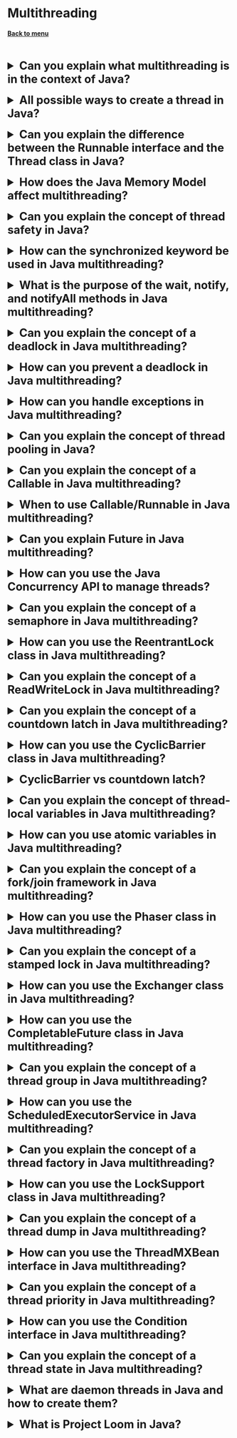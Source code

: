 <h1>Multithreading</h1> 
<h4> 

[Back to menu](../Menu.md)

</h4>

[//]: # (Can you explain what multithreading is in the context of Java?)
<br>
<details>
    <summary style="font-size: 25px;">
        <b>
            Can you explain what multithreading is in the context of Java?
        </b>
    </summary>
<br>

Multithreading is a feature of Java that allows multiple sequences of code
(threads) to be run concurrently within a single program.
This can improve the performance of complex applications,
especially on systems with multiple processors or cores.

A thread in Java is like a lightweight subprocess.
Each thread has its own call stack,
but shares the same memory space and resources
(like open files and network connections)
with other threads in the same process.
This shared access to resources is one of the reasons
why multithreading programming can be more complex,
as it requires careful synchronization to avoid issues like race conditions.

You can create a new thread by extending the Thread class
and overriding its run() method,
or by implementing the Runnable interface
and passing an instance to a new Thread.

    Runnable runnable = new Runnable() {
      public void run() {
        // Code to run in new thread
      }
    };
    
    Thread thread = new Thread(runnable);
    thread.start(); // Starts the new thread

</details>
<br>

[//]: # (All possible ways to create a thread in Java?)
<details>
    <summary style="font-size: 25px;">
        <b>
            All possible ways to create a thread in Java?
        </b>
    </summary>
<br>

In Java, there are two main ways to create a thread:

- **By extending the Thread class:**
  You can create a new class that extends the Thread class,
  and then override the run() method to include the code
  that should be executed in the thread.

        class MyThread extends Thread {
          public void run() {
            // Code to execute in new thread
          }
        }
        
        // To start the thread:
        MyThread myThread = new MyThread();
        myThread.start();

- By implementing **the Runnable interface:**
  You can create a class that implements the Runnable interface,
  and then pass an instance of that class to a new Thread.

        class MyRunnable implements Runnable {
          public void run() {
            // Code to execute in new thread
          }
        }
        
        // To start the thread:
        Thread thread = new Thread(new MyRunnable());
        thread.start();

The Runnable interface is often preferred over
extending Thread because it allows your class to extend another class

- Java also provides the java.util.concurrent package,
  which includes the Executor framework

        ExecutorService executor = Executors.newFixedThreadPool(10);
        executor.execute(new MyRunnable());

</details>
<br>

[//]: # (Can you explain the difference between 
        the Runnable interface and the Thread class in Java?)

<details>
    <summary style="font-size: 25px;">
        <b>
            Can you explain the difference between 
            the Runnable interface and the Thread class in Java?
        </b>
    </summary>
<br>

**Inheritance:** extend Thread / implements Runnable

**Runnable** run can be run:

* in a new thread //new Thread(runnable).start();
* in a thread pool //executor.submit(runnable);
* in the current thread //runnable.run();

**Thread**

* Run the task in a new thread
* Can't run the task in a thread pool
* Can't run the task in a different thread

In general, implementing Runnable is more flexible
and is usually preferred over extending Thread.

</details>
<br>

[//]: # (How does the Java Memory Model affect multithreading?)

<details>
    <summary style="font-size: 25px;">
        <b>
            How does the Java Memory Model affect multithreading?
        </b>
    </summary>
<br>

Here are some key aspects of the JMM that affect multithreading:

* **Visibility**

Problem: One of the main challenges in multithreading
is ensuring that when one thread modifies a shared variable,
other threads can see the changes.

Solution: The volatile keyword can be used to ensure
that changes to a variable are immediately written
to the main memory, and that any read of the variable
will fetch the latest value from the main memory.

* **Atomicity:**

Problem: Operations that seem to be single,
indivisible operations can actually be composed of multiple steps.

Solution: For compound operations (like incrementing a value),
synchronization mechanisms such as synchronized blocks
or Atomic classes can be used to ensure atomicity.

* **Reordering and Happens before:**

Problem: The JMM allows the reordering of some operations
when multiple threads are involved, as other threads may
see operations happening in a different order.

Solution: The JMM provides the volatile keyword
and synchronized blocks to enforce a specific
order of operations across threads.

Before compilation:

    int x = 1;
    int y = 2;
    int a = x;
    int b = y;

After compilation:

    int y = 2;
    int x = 1;
    int b = y;
    int a = x;

</details>
<br>

[//]: # (Can you explain the concept of thread safety in Java?)

<details>
    <summary style="font-size: 25px;">
        <b>
            Can you explain the concept of thread safety in Java?
        </b>
    </summary>
<br>

Here are some strategies to achieve thread safety in Java:

- **Immutability:** Immutable objects are by definition thread-safe,
  as their state cannot change after construction.

- **Synchronization:** Java provides several synchronization mechanisms,
  including synchronized methods, synchronized blocks, volatile variables,
  and classes in the java.util.concurrent package,
  such as ReentrantLock and Semaphore.

These tools can be used to control access to shared data in a way
that ensures only one thread at a time can access the data
or a particular section of code.

- **Atomic operations:** The Java Memory Model guarantees atomicity
  for most variable reads and writes

</details>
<br>

[//]: # (How can the synchronized keyword be used in Java multithreading?)

<details>
    <summary style="font-size: 25px;">
        <b>
            How can the synchronized keyword be used in Java multithreading?
        </b>
    </summary>
<br>

The synchronized keyword in Java is used to create
a critical section where only one thread can execute at a time.

It's one of the key tools for achieving thread safety in a multi-threaded
environment, as it can prevent race conditions by ensuring
that multiple threads do not concurrently modify shared mutable data.

- **Synchronized Methods:** If another thread already holds the lock,
  the thread will block until the lock is released.

- **Synchronized Blocks:** protect only part of a method

- **Synchronized Static Methods** same as object methods

</details>
<br>


[//]: # (What is the purpose of the wait, notify, and notifyAll
        methods in Java multithreading?)

<details>
    <summary style="font-size: 25px;">
        <b>
            What is the purpose of the wait, notify, and notifyAll
            methods in Java multithreading?
        </b>
    </summary>
<br>

The wait(), notify(), and notifyAll() allow
threads to communicate about the lock status of a resource.

- wait(): tells the current thread go to sleep until
  some other thread enters the same monitor
  and calls notify() or notifyAll()

- notify(): This method wakes up a single thread that called wait()
  on the same object.
  It should be noted that calling notify()
  does not actually give up a lock on a resource,
  the thread that calls notify() remains the owner of the lock.
  The thread woken up by notify() will not be able
  to proceed until the current thread releases the lock.

- notifyAll(): wakes up all the threads that called wait().
  The highest priority thread will run first

</details>
<br>

[//]: # (Can you explain the concept of a deadlock in Java multithreading?)

<details>
    <summary style="font-size: 25px;">
        <b>
            Can you explain the concept of a deadlock in Java multithreading?
        </b>
    </summary>
<br>

A deadlock in Java multithreading is a situation where two
or more threads are blocked forever,
each waiting for the other to release a lock.
Deadlock occurs when multiple threads need the same
locks but obtain them in different order.

Deadlocks can be very difficult to diagnose and fix,
because they depend on the timing of thread execution,
which can be unpredictable.

The best way to deal with deadlocks is to avoid them,
for example, by always acquiring locks in the same order.

    public class SimpleDeadlock {
        public static void main(String[] args) {
            Thread.currentThread().join();  // Line 1
        }
    }

</details>
<br>

[//]: # (How can you prevent a deadlock in Java multithreading?)

<details>
    <summary style="font-size: 25px;">
        <b>
            How can you prevent a deadlock in Java multithreading?
        </b>
    </summary>
<br>

Preventing deadlocks:

- Avoid Nested Locks
- Avoid Unnecessary Locks: The more locks you hold,
  the greater the chance of deadlock.
- Use Lock Ordering: If a thread must acquire multiple locks,
  always acquire the locks in the same, fixed order.
- Use a Lock Timeout:
- Use Deadlock Detection Tools: like JConsole
- Use Higher-Level Concurrency APIs: like java.util.concurrent

</details>
<br>

[//]: # (How can you handle exceptions in Java multithreading?)

<details>
    <summary style="font-size: 25px;">
        <b>
            How can you handle exceptions in Java multithreading?
        </b>
    </summary>
<br>

Handling exceptions in Java multithreading can be a bit tricky
because an exception thrown in a thread cannot be caught in other threads.
However, there are several ways to handle exceptions in threads:

- **try-catch block inside the run()**

        new Thread(() -> {
            try {
                // code that might throw an exception
                } catch (Exception e) {
                // handle exception
            }
        }).start();

- **Thread.UncaughtExceptionHandler** interface

      Thread thread = new Thread(() -> {
          // code that might throw an exception
      });
        
      thread.setUncaughtExceptionHandler(new Thread.UncaughtExceptionHandler() {
      public void uncaughtException(Thread t, Throwable e) {
      // handle exception
      }
      });
        
      thread.start();

- you can use the **Future** to handle exceptions

        Future<?> future = executor.submit(() -> {
        // code that might throw an exception
        });
        
        try {
        future.get();
        } catch (ExecutionException e) {
        Throwable cause = e.getCause();  // get the actual exception
        // handle exception
        }

- Use Callable instead of runnable

</details>
<br>

[//]: # (Can you explain the concept of thread pooling in Java?)

<details>
    <summary style="font-size: 25px;">
        <b>
            Can you explain the concept of thread pooling in Java?
        </b>
    </summary>
<br>

Thread pooling in Java is a concept where a pool
of worker threads is created to perform a queue of tasks.
This is more efficient than creating a new thread for each task,
especially for large-scale, CPU-intensive or IO-intensive tasks.

- **Thread Reuse:** Creating and starting a thread can be expensive in
  terms of time and system resources.
  Thread pools allow you to reuse existing threads to execute new tasks.

- **Control Over System Resources:**
  By limiting the number of total threads that can be in
  existence at any given time, you can prevent system overload.

- **Improved Stability:** Too many threads can lead to system instability
  or even crashes.
  A thread pool can help maintain stability
  by limiting the number of threads.

Java provides built-in support for thread pools
in the java.util.concurrent package.
The ExecutorService interface represents a thread pool.
You can create a thread pool using one of the
factory methods in the Executors class.

    ExecutorService executor = Executors.newFixedThreadPool(10);  // create a pool of 10 threads
    
    for (int i = 0; i < 50; i++) {
        int finalI = i;
        executor.submit(() -> {
            System.out.println("Running task " + finalI + " in thread " + Thread.currentThread().getName());
        });
    }
    
    executor.shutdown();

</details>
<br>

[//]: # (Can you explain the concept of a Callable 
        and Future in Java multithreading?)

<details>
    <summary style="font-size: 25px;">
        <b>
            Can you explain the concept of a Callable in Java multithreading?
        </b>
    </summary>
<br>

- **Callable:** The Callable interface is similar to Runnable,
  in that both are designed for classes whose instances
  are potentially executed by another thread.

However, Runnable does not return a result and
cannot throw a checked exception, whereas Callable can do both.

A Callable needs to implement a single method,
call(), which returns a value and may throw an exception.

</details>
<br>

[//]: # (When to use Callable/Runnable in Java multithreading?)

<details>
    <summary style="font-size: 25px;">
        <b>
            When to use Callable/Runnable in Java multithreading?
        </b>
    </summary>
<br>

In general, if your task doesn't need to return a result and
doesn't throw any checked exceptions, you can use a Runnable.
If your task needs to return a result or might throw a checked exception,
you should use a Callable.

</details>
<br>

[//]: # (Can you explain Future in Java multithreading?)

<details>
    <summary style="font-size: 25px;">
        <b>
            Can you explain Future in Java multithreading?  
        </b>
    </summary>
<br>

In Java, Future is an interface that represents the result
of an asynchronous computation.
It provides methods to check if the computation is complete,
to wait for its completion, and to retrieve the result of the computation.

- **boolean isDone():** Returns true if the task completed.
  Completion may be due to normal termination, an exception, or cancellation.

- **V get():** Waits if necessary for the computation to complete,
  and then retrieves its result.
  This method will block if the computation has not yet completed.

- **V get(long timeout, TimeUnit unit):** Waits if necessary for at
  most the given time for the computation to complete,
  and then retrieves its result, if available.

- **boolean cancel(boolean mayInterruptIfRunning):**
  Attempts to cancel execution of this task.

</details>
<br>

[//]: # (How can you use the Java Concurrency API to manage threads?)

<details>
    <summary style="font-size: 25px;">
        <b>
            How can you use the Java Concurrency API to manage threads? 
        </b>
    </summary>
<br>

Java Concurrency API provides various classes and interfaces
that can be used to manage and control threads
in a more advanced way compared to simply creating
Thread objects and calling their start() method.
Here are some key components of the Java Concurrency API:

1. **Executor Framework:** This is a framework that creates
   and manages threads. It uses the `Executor`, `ExecutorService`,
   and `ScheduledExecutorService` interfaces, and the `Executors`
   utility class. You can create a pool of threads
   and control them through the `ExecutorService`.

```
ExecutorService executorService = Executors.newFixedThreadPool(10);
executorService.execute(() -> {
    // task to be performed by a thread
});
executorService.shutdown();
```

2. **Future and Callable:** If you need a result from your tasks,
   you can use the `Callable` interface, which represents
   a task that returns a result.
   When you submit a `Callable` to an `ExecutorService`,
   it returns a `Future`, which represents the result of a computation.

```
Callable<Integer> task = () -> {
    // Perform computation
    return 123;
};
Future<Integer> future = executorService.submit(task);
Integer result = future.get();  // This will block until the result is ready
```

3. **Locks:** The `java.util.concurrent.locks`
   package provides a more advanced set of lock operations
   than the implicit locks provided by `synchronized`.
   The `Lock` interface allows more flexible structuring z
   of synchronized code and allows multiple condition variables per lock.

```
Lock lock = new ReentrantLock();
lock.lock();
try {
    // access shared resource
} finally {
    lock.unlock();
}
```

4. **Atomic Variables:** The `java.util.concurrent.atomic`
   package defines classes that support atomic operations
   on single variables. All operations with these classes are atomic,
   which eliminates the need for using a `synchronized` block.

```
AtomicInteger atomicInteger = new AtomicInteger(0);
int newValue = atomicInteger.incrementAndGet();
```

5. **Concurrent Collections:** The `java.util.concurrent` package
   also includes several concurrent collection classes,
   like `ConcurrentHashMap` and `CopyOnWriteArrayList`,
   which are thread-safe versions of `HashMap` and `ArrayList`.

</details>
<br>

[//]: # (Can you explain the concept of a semaphore in Java multithreading?)

<details>
    <summary style="font-size: 25px;">
        <b>
            Can you explain the concept of a semaphore in Java multithreading?
        </b>
    </summary>
<br>

A semaphore in Java multithreading is a class in the
java.util.concurrent package that is used to limit the number
of threads that can access a certain resource at the same time.

A semaphore maintains a set of permits.
A thread can acquire a permit from the semaphore,
in which case the number of available permits decreases.
If a thread tries to acquire a permit and none are available,
the thread will block until a permit becomes available
(or until it's interrupted).

A thread can also release a permit back to the semaphore,
in which case the number of available permits increases.

    Semaphore semaphore = new Semaphore(3);  // 3 permits

![img](https://i.stack.imgur.com/cDXIV.png)

</details>
<br>

[//]: # (How can you use the ReentrantLock class in Java multithreading?)

<details>
    <summary style="font-size: 25px;">
        <b>
            How can you use the ReentrantLock class in Java multithreading?
        </b>
    </summary>
<br>

The `ReentrantLock` class in Java is part of the
`java.util.concurrent.locks` package.
It's an implementation of the `Lock` interface
and works similarly to the implicit locking provided
by the `synchronized` keyword, but with additional features and capabilities.

A `ReentrantLock` is "reentrant" in the sense that a single
thread can acquire the lock multiple times without blocking on itself.
This is useful in situations where it's not easy to ensure
that the lock is always released before a method returns.

Here's an example of how to use a `ReentrantLock`:

```
ReentrantLock lock = new ReentrantLock();

lock.lock();
try {
    // access shared resource
} finally {
    lock.unlock();
}
```

- **Ability to interrupt a thread waiting for a lock:**
  `ReentrantLock` provides a method `lockInterruptibly()`
  that can be used to interrupt a thread that's waiting for a lock.

- **Ability to timeout while waiting for a lock:**
  `ReentrantLock` provides a method `tryLock(long timeout, TimeUnit unit)`
  that can be used to make a thread wait for a
  lock for a certain amount of time before giving up.

- **Fairness policy:** When creating a `ReentrantLock`,
  you can set a fairness policy. If set to `true`,
  the lock will favor granting access to the longest-waiting thread.

</details>
<br>

[//]: # (Can you explain the concept of a ReadWriteLock in Java multithreading?)

<details>
    <summary style="font-size: 25px;">
        <b>
            Can you explain the concept of a ReadWriteLock in Java multithreading?
        </b>
    </summary>
<br>

The `ReadWriteLock` interface in Java provides a pair of lock methods:
one for read access and one for write access.
It's part of the `java.util.concurrent.locks` package.
If a thread wants to read the shared data, it acquires the read lock.
If a thread wants to modify the shared data, it acquires the write lock.

The main advantage of a `ReadWriteLock` over a regular lock
(like `ReentrantLock`) is that it allows multiple threads
to read shared data concurrently.
The write lock is exclusive, but the read lock is not,
which can lead to better performance in some scenarios.

Here's an example of how to use a `ReadWriteLock`:

```
ReadWriteLock readWriteLock = new ReentrantReadWriteLock();

// Acquire read lock
readWriteLock.readLock().lock();
try {
    // read shared data
} finally {
    readWriteLock.readLock().unlock();
}

// Acquire write lock
readWriteLock.writeLock().lock();
try {
    // write to shared data
} finally {
    readWriteLock.writeLock().unlock();
}
```

</details>
<br>

[//]: # (Can you explain the concept of a countdown latch in Java multithreading?)

<details>
    <summary style="font-size: 25px;">
        <b>
            Can you explain the concept of a countdown latch in Java multithreading?
        </b>
    </summary>
<br>

A `CountDownLatch` in Java multithreading is a utility
class in the `java.util.concurrent` package.
It allows one or more threads to wait until
a set of operations being performed in other threads completes.

A `CountDownLatch` is initialized with a given count,
which represents the number of operations
that must complete before the latch is released.
The `countDown()` method is used to decrement the count,
and the `await()` method is used to block until the count reaches zero.

Here's an example of how to use a `CountDownLatch`:

```
int workerCount = 5;
final CountDownLatch latch = new CountDownLatch(workerCount);

for (int i = 0; i < workerCount; i++) {
    new Thread(() -> {
        // Perform some work...
        latch.countDown();  // Decrement the count
    }).start();
}

try {
    latch.await();  // Wait until the count reaches zero
} catch (InterruptedException e) {
    Thread.currentThread().interrupt();
}
```

![img](https://static.javatpoint.com/core/images/countdownlatch-in-java.png)

</details>
<br>

[//]: # (How can you use the CyclicBarrier class in Java multithreading?)

<details>
    <summary style="font-size: 25px;">
        <b>
            How can you use the CyclicBarrier class in Java multithreading?
        </b>
    </summary>
<br>

The `CyclicBarrier` class in Java is a synchronization mechanism
that allows a set of threads to all wait for each other
to reach a common barrier point.
It is called cyclic because it can be re-used after
the waiting threads are released.

The `CyclicBarrier` is useful in programs
involving a fixed-sized party of threads that must occasionally
wait for each other.

The barrier is called cyclic because it can be re-used after
the waiting threads are released.

```
int partyCount = 3;
CyclicBarrier barrier = new CyclicBarrier(partyCount);

for (int i = 0; i < partyCount; i++) {
    new Thread(() -> {
        System.out.println("Thread " + Thread.currentThread().getId() + " is waiting on barrier");
        try {
            barrier.await();
        } catch (InterruptedException | BrokenBarrierException e) {
            e.printStackTrace();
        }
        System.out.println("Thread " + Thread.currentThread().getId() + " has crossed the barrier");
    }).start();
}
```

![img](https://media.geeksforgeeks.org/wp-content/uploads/cyclicbarrier.png)

</details>
<br>

[//]: # (CyclicBarrier vs countdown latch?)

<details>
    <summary style="font-size: 25px;">
        <b>
            CyclicBarrier vs countdown latch?
        </b>
    </summary>
<br>

In general, **CountDownLatch** is suitable for situations
where one thread needs to wait for one or more operations
in other threads to complete.

**CyclicBarrier** is suitable for situations
where several threads need to all wait together
until they all reach a common point.

</details>
<br>

[//]: # (Can you explain the concept of thread-local 
        variables in Java multithreading?)

<details>
    <summary style="font-size: 25px;">
        <b>
            Can you explain the concept of thread-local 
            variables in Java multithreading?
        </b>
    </summary>
<br>

Thread-local variables in Java are used to create variables
that can only be read and written by the same thread.
This means that even if two threads are executing the same code,
and the code has a reference to a `ThreadLocal` variable,
then the two threads cannot see each other's `ThreadLocal` variables.

```
ThreadLocal<Integer> threadLocal = new ThreadLocal<>();

// In thread 1
threadLocal.set(1);
Integer valueInThread1 = threadLocal.get();  // This will be 1

// In thread 2
threadLocal.set(2);
Integer valueInThread2 = threadLocal.get();  // This will be 2
```

</details>
<br>

[//]: # (How can you use atomic variables in Java multithreading?)

<details>
    <summary style="font-size: 25px;">
        <b>
            How can you use atomic variables in Java multithreading?
        </b>
    </summary>
<br>

Atomic variables in Java are used in multithreading environments
to perform atomic operations without using `synchronized` keyword.
The `java.util.concurrent.atomic` package defines classes
that support atomic operations on single variables.
All operations with these classes are atomic,
which eliminates the need for using a `synchronized` block.

Here's an example of how to use an `AtomicInteger`:

```
AtomicInteger atomicInteger = new AtomicInteger(0);

// In thread 1
int newValueInThread1 = atomicInteger.incrementAndGet();  // This will be 1

// In thread 2
int newValueInThread2 = atomicInteger.incrementAndGet();  // This will be 2
```

</details>
<br>

[//]: # (Can you explain the concept of a fork/join 
        framework in Java multithreading?)

<details>
    <summary style="font-size: 25px;">
        <b>
            Can you explain the concept of a fork/join 
            framework in Java multithreading?
        </b>
    </summary>
<br>

The Fork/Join framework in Java is a tool for parallelize tasks.
It's designed to help you split up a big task into smaller subtasks,
then run these subtasks in parallel,
and finally combine the results of each subtask
to get the result of the original big task.

In terms of code, you'd use a `ForkJoinPool` to manage threads,
and a `RecursiveTask` or `RecursiveAction`
to represent the job that needs to be done.
The `compute()` method in RecursiveTask or RecursiveAction
is where you define how to split the job and how to combine the results.

```
ForkJoinPool pool = new ForkJoinPool();

RecursiveTask<MyResult> myTask = new RecursiveTask<MyResult>() {
    @Override
    protected MyResult compute() {
        if (jobIsSmallEnough) {
            // do the job directly and return the result
        } else {
            // split the job into smaller jobs
            // use fork() to do each smaller job in parallel
            // use join() to wait for the results
            // combine the results and return
        }
    }
};

MyResult result = pool.invoke(myTask);
```

Within the Fork/Join framework in Java, the fork() and join()
methods are used to manage subtasks within a RecursiveTask or RecursiveAction.

- **fork():** This method asynchronously executes the task that calls it

```
RecursiveTask<Integer> task1 = new MyRecursiveTask();
task1.fork();  // starts task1 asynchronously
```

- **join():** This method is called after fork()
  to wait for a task to complete and obtain its result.

```
Integer result = task1.join();  // waits for task1 to complete and returns the result
```

![img](https://images.idgesg.net/images/article/2023/04/forkjoinpool-100940067-large.jpg?auto=webp&quality=85,70)

</details>
<br>

[//]: # (How can you use the Phaser class in Java multithreading?)

<details>
    <summary style="font-size: 25px;">
        <b>
            How can you use the Phaser class in Java multithreading?
        </b>
    </summary>
<br>

The `Phaser` class in Java is used for synchronizing threads
that meet at a certain point of execution.
It's more flexible than `CyclicBarrier` and `CountDownLatch`
as it can handle a variable number of threads
and supports multiple phases.

You use `register()` to add threads, `arriveAndAwaitAdvance()`
to signal a thread's arrival and wait for others,
and `arriveAndDeregister()` to remove a thread.

```
Phaser phaser = new Phaser(1);  // 1 represents the main thread

for (int i = 0; i < 3; i++) {
    phaser.register();  // register a new unarrived party
    new Thread(() -> {
        System.out.println(Thread.currentThread().getName() + " arrived");
        phaser.arriveAndAwaitAdvance();  // current thread arrived and wait for others
        System.out.println(Thread.currentThread().getName() + " after passing barrier");
    }).start();
}

// deregister the main thread
phaser.arriveAndDeregister();
```

![img](https://miro.medium.com/v2/resize:fit:563/1*lxI9yzD9H714iVhs93zOyg.jpeg)

</details>
<br>

[//]: # (Can you explain the concept of a stamped lock in Java multithreading?)

<details>
    <summary style="font-size: 25px;">
        <b>
            Can you explain the concept of a stamped lock in Java multithreading?
        </b>
    </summary>
<br>

`java.util.concurrent.locks.StampedLock`

The `StampedLock` class in Java is a form of
lock that supports both exclusive and non-exclusive modes.
It was introduced in Java 8 as an alternative to `ReadWriteLock`,
offering better performance under high contention.

`StampedLock` has three modes of operation:

1. **Writing (exclusive lock)**:
   Similar to a `ReentrantReadWriteLock.WriteLock`,
   only one thread can hold the write lock at a time.

2. **Reading (optimistic lock)**:
   This is a non-exclusive lock.
   Multiple threads can hold the read lock, as long
   as any thread does not hold the write lock.
   If a write lock is requested while threads hold the read lock,
   the write lock is blocked until all read locks are released.

3. **Optimistic Reading**:
   This is a weaker form of a read lock
   where a read operation is attempted without
   the explicit acquisition of a read lock.
   If the data read is not modified while reading, the result is valid.
   If the data is modified, the operation is retried with a full read lock.

Here's an example of how to use a `StampedLock`:

```
StampedLock stampedLock = new StampedLock();

// Writing
long stamp = stampedLock.writeLock();
try {
    // write to shared data
} finally {
    stampedLock.unlockWrite(stamp);
}

// Reading
stamp = stampedLock.readLock();
try {
    // read from shared data
} finally {
    stampedLock.unlockRead(stamp);
}

// Optimistic Reading
stamp = stampedLock.tryOptimisticRead();
// read from shared data
if (!stampedLock.validate(stamp)) {
    stamp = stampedLock.readLock();
    try {
        // retry read from shared data
    } finally {
        stampedLock.unlockRead(stamp);
    }
}
```

</details>
<br>

[//]: # (How can you use the Exchanger class in Java multithreading?)

<details>
    <summary style="font-size: 25px;">
        <b>
            How can you use the Exchanger class in Java multithreading?
        </b>
    </summary>
<br>

The `Exchanger` class in Java is a synchronization
point at which two threads can exchange information.
It's part of the `java.util.concurrent` package.
`Exchanger` waits until two separate threads call its `exchange()` method.
When that happens, it swaps the data supplied by the threads.

Here's an example of how to use an `Exchanger`:

```
Exchanger<String> exchanger = new Exchanger<>();

new Thread(() -> {
    try {
        String message = "Message from Thread 1";
        message = exchanger.exchange(message);  // send and receive
        System.out.println("Thread 1 received: " + message);
    } catch (InterruptedException e) {
        Thread.currentThread().interrupt();
    }
}).start();

new Thread(() -> {
    try {
        String message = "Message from Thread 2";
        message = exchanger.exchange(message);  // send and receive
        System.out.println("Thread 2 received: " + message);
    } catch (InterruptedException e) {
        Thread.currentThread().interrupt();
    }
}).start();
```

![img](https://jenkov.com/images/java-concurrency-utils/exchanger.png)

</details>
<br>

[//]: # (How can you use the CompletableFuture class in Java multithreading?)

<details>
    <summary style="font-size: 25px;">
        <b>
            How can you use the CompletableFuture class in Java multithreading?
        </b>
    </summary>
<br>

`CompletableFuture` in Java is a way to run tasks in the background

The `CompletableFuture` class in Java is used for asynchronous programming.
It represents a Future that can be explicitly completed,
and supports dependent functions and actions.
You create a CompletableFuture with supplyAsync() or similar methods,
and retrieve the result with get().

It also provides methods for chaining, combining,
and handling exceptions in asynchronous tasks.

```
CompletableFuture<String> future = CompletableFuture.supplyAsync(() -> {
    // Some long running task
    try {
        Thread.sleep(1000);
    } catch (InterruptedException e) {
        // Handle interruption
    }
    return "Hello, World!";
});

// Do other things...

// Get the result of the background task
String result = future.get();
```

</details>
<br>

[//]: # (Can you explain the concept of a thread group in Java multithreading?)

<details>
    <summary style="font-size: 25px;">
        <b>
            Can you explain the concept of a thread group in Java multithreading?
        </b>
    </summary>
<br>

A `ThreadGroup` in Java is a data structure that controls the state
of multiple threads as a single unit.

Every thread in Java is a member of a thread group.
When a new thread is created, it belongs to the same group
as the thread that created it.

`ThreadGroup` provides several useful methods to operate
on a set of threads as a whole.
For example, you can interrupt all threads in a group,
stop them, or suspend them with a single method call.

```
// Create a new thread group
ThreadGroup group = new ThreadGroup("My Thread Group");

// Create new threads in the group
Thread thread1 = new Thread(group, () -> {
    // Some task...
});
Thread thread2 = new Thread(group, () -> {
    // Some task...
});

// Start the threads
thread1.start();
thread2.start();

// Check the number of active threads in the group
System.out.println("Active threads: " + group.activeCount());

// Interrupt all threads in the group
group.interrupt();
```

</details>
<br>

[//]: # (How can you use the ScheduledExecutorService in Java multithreading?)

<details>
    <summary style="font-size: 25px;">
        <b>
            How can you use the ScheduledExecutorService in Java multithreading?
        </b>
    </summary>
<br>

The `ScheduledExecutorService` interface in Java is a `ExecutorService`
that can schedule commands to run after a given delay,
or to execute periodically.

```
ScheduledExecutorService executor = Executors.newScheduledThreadPool(1);

Runnable task = () -> System.out.println("Task executed at " + LocalDateTime.now());

// Execute task after 5 seconds delay
executor.schedule(task, 5, TimeUnit.SECONDS);

// Execute task every 10 seconds
executor.scheduleAtFixedRate(task, 0, 10, TimeUnit.SECONDS);
executor.shutdown();
```

</details>
<br>

[//]: # (Can you explain the concept of a thread factory in Java multithreading?)

<details>
    <summary style="font-size: 25px;">
        <b>
            Can you explain the concept of a thread factory in Java multithreading?
        </b>
    </summary>
<br>

The `ThreadFactory` interface in Java is a factory
for creating new `Thread` instances.
This interface is used in situations where
you want to customize the properties of the threads being created,
such as their names, daemon status, priority, or `ThreadGroup`.

```
ThreadFactory factory = new ThreadFactory() {
    private final AtomicInteger counter = new AtomicInteger(0);

    @Override
    public Thread newThread(Runnable r) {
        Thread t = new Thread(r);
        t.setName("MyThread-" + counter.getAndIncrement());
        return t;
    }
};

ExecutorService executor = Executors.newFixedThreadPool(2, factory);

executor.submit(() -> {
    // Some task...
});
```

</details>
<br>

[//]: # (How can you use the LockSupport class in Java multithreading?)

<details>
    <summary style="font-size: 25px;">
        <b>
            How can you use the LockSupport class in Java multithreading?
        </b>
    </summary>
<br>

The `LockSupport` class in Java provides basic synchronization methods
that are useful in creating higher-level blocking/synchronization utilities.
It's part of the `java.util.concurrent.locks` package.
The two main methods in `LockSupport` are `park()` and `unpark(Thread)`.

- `park()`: This method is used to block the current thread,
  unless/until it's interrupted or `unpark(Thread)` is called on it.

- `unpark(Thread)`: This method is used to make
  a thread that called `park()` ready to run (if it's not already ready).

```
Thread thread = new Thread(() -> {
    System.out.println("Thread is starting...");
    LockSupport.park();
    System.out.println("Thread is resuming...");
});

thread.start();

// Sleep for a second to ensure the new thread gets to run
Thread.sleep(1000);

System.out.println("Main thread is going to unpark the other thread");
LockSupport.unpark(thread);
```

</details>
<br>

[//]: # (Can you explain the concept of a thread dump in Java multithreading?)

<details>
    <summary style="font-size: 25px;">
        <b>
            Can you explain the concept of a thread dump in Java multithreading?
        </b>
    </summary>
<br>

A thread dump in Java is a snapshot of the state of all threads in a process,
including their method call stacks.
It's useful for diagnosing and debugging concurrency problems.
You can obtain a thread dump using the jstack tool, the Java Debug Interface,
by sending a signal to the JVM, or from a Java profiler.

</details>
<br>

[//]: # (How can you use the ThreadMXBean interface in Java multithreading?)

<details>
    <summary style="font-size: 25px;">
        <b>
             How can you use the ThreadMXBean interface in Java multithreading?
        </b>
    </summary>
<br>

The ThreadMXBean interface in Java provides methods
for getting information about all live threads and the overall
thread system in the Java Virtual Machine (JVM).
It's part of the java.lang.management package.

</details>
<br>

[//]: # (Can you explain the concept of a thread priority in Java multithreading?)

<details>
    <summary style="font-size: 25px;">
        <b>
            Can you explain the concept of a 
            thread priority in Java multithreading?
        </b>
    </summary>
<br>

A thread scheduler in Java is a part of the JVM 
that decides which threads should run. 
It uses a preemptive, priority-based scheduling algorithm, 
meaning that at any given time, the runnable thread 
with the highest priority is chosen to run. 
The exact behavior can depend on the underlying OS and JVM implementation.

</details>
<br>

[//]: # (How can you use the Condition interface in Java multithreading?)

<details>
    <summary style="font-size: 25px;">
        <b>
            How can you use the Condition interface in Java multithreading?
        </b>
    </summary>
<br>

The Condition interface in Java provides methods for a thread 
to suspend its execution until notified by another thread. 

You create a Condition from a Lock, and then use await() 
to wait on the condition and signal() or signalAll() to wake up 
one or all waiting threads. 

This is often used as a more flexible alternative to 
Object.wait() and Object.notify().

</details>
<br>

[//]: # (Can you explain the concept of a thread state in Java multithreading?)

<details>
    <summary style="font-size: 25px;">
        <b>
            Can you explain the concept of a thread state in Java multithreading?
        </b>
    </summary>
<br>

In Java, a thread can be in one of several states during its lifecycle. 
These states are represented by the `Thread.State` enum. 
Here are the possible thread states:

- **NEW**: A thread that has not yet started is in this state.
- **RUNNABLE**: A thread executed in the Java virtual machine is in this state.
- **BLOCKED**: A thread blocked waiting for a monitor lock is in this state.
- **WAITING**: A thread that is waiting indefinitely for another thread to perform a particular action is in this state.
- **TIMED_WAITING**: A thread waiting for another thread 
to perform an action for up to a specified waiting time is in this state.
- **TERMINATED**: A thread that has exited is in this state.

You can get the current state of a thread using the `getState()` 
method of the `Thread` class:

</details>
<br>

[//]: # (What are daemon threads in Java and how to create them?)

<details>
    <summary style="font-size: 25px;">
        <b>
            What are daemon threads in Java and how to create them?
        </b>
    </summary>
<br>

`A daemon thread` in Java is a low-priority thread that runs 
in the background and does not prevent the JVM from 
exiting when all user threads finish their execution. 

You can create a daemon thread by using the `setDaemon(true)` method 
from the Thread class

</details>
<br>

[//]: # (What is Project Loom in Java?)

<details>
    <summary style="font-size: 25px;">
        <b>
            What is Project Loom in Java?
        </b>
    </summary>
<br>

Project Loom is an ongoing project in the OpenJDK community with the goal 
of adding lightweight concurrency support to the Java programming language. 

The main feature of Project Loom is the introduction of 
"virtual threads" (also known as "fibers"), 
which are designed to be much lighter weight than standard 
operating system threads.

As of now, Project Loom is still in the experimental stage 
and is not yet included in any stable Java release.

</details>
<br>